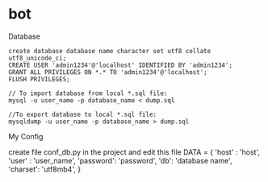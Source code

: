 # bot

Database
    
    create database database name character set utf8 collate utf8_unicode_ci;
    CREATE USER 'admin1234'@'localhost' IDENTIFIED BY 'admin1234';
    GRANT ALL PRIVILEGES ON *.* TO 'admin1234'@'localhost';
    FLUSH PRIVILEGES;
    
    // To import database from local *.sql file:
    mysql -u user_name -p database_name < dump.sql
    
    //To export database to local *.sql file:
    mysqldump -u user_name -p database_name > dump.sql
    
My Config

create file conf_db.py in the project and edit this file
DATA  =  {
        'host' : 'host',
        'user' : 'user_name',
        'password': 'password',
        'db': 'database name',
        'charset': 'utf8mb4',
}
